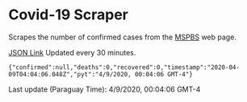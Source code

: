# Covid-19 Scraper

Scrapes the number of confirmed cases from the [MSPBS](https://www.mspbs.gov.py/covid-19.php) web page.

[JSON Link](https://jmayalag.github.io/covid19-scrape/cases.json)
Updated every 30 minutes.
```
{"confirmed":null,"deaths":0,"recovered":0,"timestamp":"2020-04-09T04:04:06.048Z","pyt":"4/9/2020, 00:04:06 GMT-4"}
```
Last update (Paraguay Time): 4/9/2020, 00:04:06 GMT-4